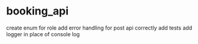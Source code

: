 # booking_api
 create enum for role
 add error handling for post api correctly
 add tests
 add logger in place of console log